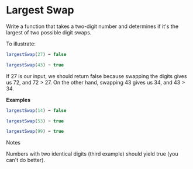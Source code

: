 # Largest Swap
Write a function that takes a two-digit number and determines if it's the largest of two possible digit swaps.

To illustrate:
```js
largestSwap(27) ➞ false

largestSwap(43) ➞ true
```

If 27 is our input, we should return false because swapping the digits gives us 72, and 72 > 27. On the other hand, swapping 43 gives us 34, and 43 > 34.

**Examples**
```js
largestSwap(14) ➞ false

largestSwap(53) ➞ true

largestSwap(99) ➞ true
```
Notes

Numbers with two identical digits (third example) should yield true (you can't do better).